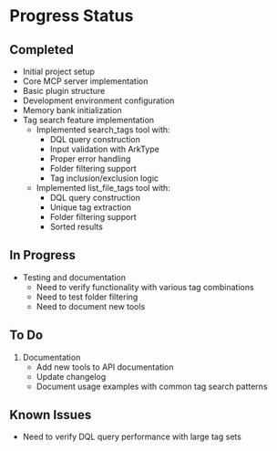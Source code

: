 # Progress Status

## Completed
- Initial project setup
- Core MCP server implementation
- Basic plugin structure
- Development environment configuration
- Memory bank initialization
- Tag search feature implementation
  - Implemented search_tags tool with:
    * DQL query construction
    * Input validation with ArkType
    * Proper error handling
    * Folder filtering support
    * Tag inclusion/exclusion logic
  - Implemented list_file_tags tool with:
    * DQL query construction
    * Unique tag extraction
    * Folder filtering support
    * Sorted results

## In Progress
- Testing and documentation
  - Need to verify functionality with various tag combinations
  - Need to test folder filtering
  - Need to document new tools

## To Do
1. Documentation
   - Add new tools to API documentation
   - Update changelog
   - Document usage examples with common tag search patterns

## Known Issues
- Need to verify DQL query performance with large tag sets
